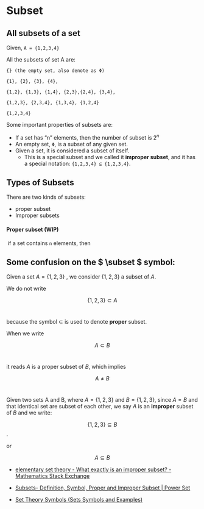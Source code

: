# Subset



## All subsets of a set

Given, `A = {1,2,3,4}`

All the subsets of set A are:

``` 
{} (the empty set, also denote as Φ)

{1}, {2}, {3}, {4},

{1,2}, {1,3}, {1,4}, {2,3},{2,4}, {3,4},

{1,2,3}, {2,3,4}, {1,3,4}, {1,2,4}

{1,2,3,4}
```



Some important properties of subsets are: 

- If a set has “n” elements, then the number of subset is $2^n$
- An empty set, `Φ`, is a subset of any given set.
- Given a set, it is considered a subset of itself.
  - This is a special subset and we called it **improper subset**, and it has a special notation: `{1,2,3,4} ⊆ {1,2,3,4}`.



## Types of Subsets

There are two kinds of subsets: 

- proper subset
- Improper subsets

#### Proper subset (WIP)

​	if a set contains `n` elements, then 



## Some confusion on the $ \subset $ symbol:

Given a set  $A =\{1,2,3\}$​ ,  we consider $\{1,2,3\}$​ a subset of $A$​.  

We do not write

$$\{1,2,3\} \subset A$$​ 

because the symbol  $\subset$​ is used to denote **proper** subset.  

When we write 

$$A \subset B$$​

it reads $A$​ is a proper subset of $B$​,  which implies 

$$A \neq B$$​  

Given two sets A and B, where $A =\{1,2,3\}$  and  $B =\{1,2,3\}$,  since $A = B$  and that identical set are subset of each other,  we say $A$ is an **improper** subset of $B$  and we write:

$$\{1,2,3\} \subseteq B $$​.

or 

$$A \subseteq B $$ 





- [elementary set theory - What exactly is an improper subset? - Mathematics Stack Exchange](https://math.stackexchange.com/questions/2370884/what-exactly-is-an-improper-subset) 

- [Subsets- Definition, Symbol, Proper and Improper Subset | Power Set](https://byjus.com/maths/subsets/)
-  [Set Theory Symbols (Sets Symbols and Examples)](https://byjus.com/maths/set-theory-symbols/) 
